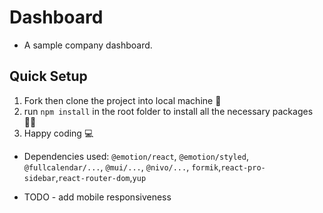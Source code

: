 # Dashboard

- A sample company dashboard.

## Quick Setup

1. Fork then clone the project into local machine 🍴
1. run `npm install` in the root folder to install all the necessary packages 👩‍💻
1. Happy coding 💻

- Dependencies used: `@emotion/react`, `@emotion/styled`, `@fullcalendar/...`, `@mui/...`, `@nivo/...`, `formik`,`react-pro-sidebar`,`react-router-dom`,`yup`

- TODO - add mobile responsiveness

